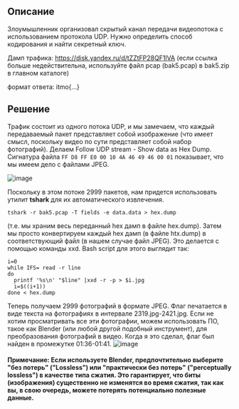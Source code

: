 ## Описание

Злоумышленник организовал скрытый канал передачи видеопотока с использованием протокола UDP. Нужно определить способ кодирования и найти секретный ключ.

Дамп трафика: https://disk.yandex.ru/d/tZZtFP28QF1lVA (если ссылка больше недействительна, используйте файл pcap (bak5.pcap) в bak5.zip в главном каталоге)

формат ответа: itmo{...}

## Решение
Трафик состоит из одного потока UDP, и мы замечаем, что каждый передаваемый пакет представляет собой изображение (что имеет смысл, поскольку видео по сути представляет собой набор фотографий). 
Делаем Follow UDP stream - Show data as Hex Dump. Сигнатура файла ``FF D8 FF E0 00 10 4A 46 49 46 00 01`` показывает, что мы имеем дело с файлами JPEG.

![image](https://user-images.githubusercontent.com/49597727/146970353-c013a19f-f3ca-4f5d-9783-275784d71c49.png)

Поскольку в этом потоке 2999 пакетов, нам придется использовать утилит **tshark** для их автоматического извлечения.

``tshark -r bak5.pcap -T fields -e data.data > hex.dump``

(т.е. мы храним весь переданный hex дамп в файле hex.dump). Затем мы просто конвертируем каждый hex дамп (в файле htx.dump) в соответствующий файл (в нашем случае файл JPEG). Это делается с помощью команды xxd. Bash script для этого выглядит так:
```
i=0 
while IFS= read -r line
do 
  printf '%s\n' "$line" |xxd -r -p > $i.jpg
  i=$((i+1))
done < hex.dump
 ```
 Теперь получаем 2999 фотографий в формате JPEG. Флаг печатается в виде текста на фотографиях в интервале 2319.jpg-2421.jpg. Если не хотим просматривать все эти фотографии, можем использовать ПО, такое как Blender (или любой другой подобный инструмент), для преобразования фотографий в видео. Когда я это сделал, флаг был найден в промежутке 01:36-01:41.
![image](https://user-images.githubusercontent.com/49597727/147000546-8f7358fb-4d61-483f-8437-7de93f397ff0.png)

#### Примечание: Если используете Blender, предпочтительно выберите "без потерь" ("Lossless") или "практически без потерь" ("perceptually lossless") в качестве типа сжатия. Это гарантирует, что биты (изображения) существенно не изменятся во время сжатия, так как вы, в свою очередь, можете потерять потенциально полезные данные.


